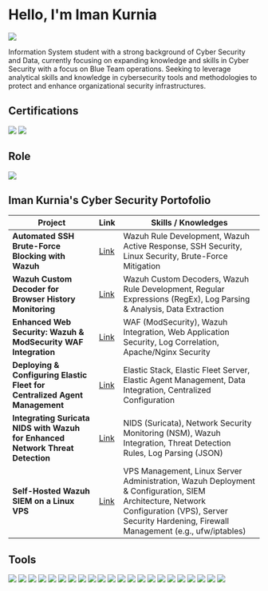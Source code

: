 # Hello, I'm Iman Kurnia 
<a href="https://linkedin.com/in/imankrnia/"><img src="https://img.shields.io/badge/-LinkedIn-0072b1?&style=for-the-badge&logo=linkedin&logoColor=white" /></a>

Information System student with a strong background of Cyber Security and Data, currently focusing on expanding knowledge and skills in Cyber Security with a focus on Blue Team operations. Seeking to leverage analytical skills and knowledge in cybersecurity tools and methodologies to protect and enhance organizational security infrastructures.

## Certifications
<div>
  <img src="https://img.shields.io/badge/-Certified_Ethical_Hacker_(CEH)-CC0000?&style=for-the-badge&logoColor=white&labelColor=CC0000&label=EC-Council" />
  <img src="https://img.shields.io/badge/-Computer Forensic Hacking Investigator_(CHFI)-0A66C2?&style=for-the-badge&logoColor=white&labelColor=0A66C2&label=EC-Council" />
</div>

## Role 
<div >
    <img src="https://img.shields.io/badge/-Blue_Team-0A66C2?&style=for-the-badge&logoColor=white" />
</div>

## Iman Kurnia's Cyber Security Portofolio

| Project                                         | Link         | Skills / Knowledges         |
|-----------------------------------------------|----------------------------|---------------------------|
| **Automated SSH Brute-Force Blocking with Wazuh** | <a href="https://github.com/5thWindShadow/Iman_Portofolio/tree/main/Wazuh_SSH_Bruteforce">Link</a> | Wazuh Rule Development, Wazuh Active Response, SSH Security, Linux Security, Brute-Force Mitigation |
| **Wazuh Custom Decoder for Browser History Monitoring**      |<a href="https://github.com/5thWindShadow/Iman_Portofolio/tree/main/Wazuh_Custom_Decoder_History_Browser">Link</a>| Wazuh Custom Decoders, Wazuh Rule Development, Regular Expressions (RegEx), Log Parsing & Analysis, Data Extraction|
| **Enhanced Web Security: Wazuh & ModSecurity WAF Integration**    | <a href="https://google.com">Link</a>| WAF (ModSecurity), Wazuh Integration, Web Application Security, Log Correlation, Apache/Nginx Security |
| **Deploying & Configuring Elastic Fleet for Centralized Agent Management**                  | <a href="https://google.com">Link</a>| Elastic Stack, Elastic Fleet Server, Elastic Agent Management, Data Integration, Centralized Configuration |
| **Integrating Suricata NIDS with Wazuh for Enhanced Network Threat Detection** | <a href="https://google.com">Link</a>| NIDS (Suricata), Network Security Monitoring (NSM), Wazuh Integration, Threat Detection Rules, Log Parsing (JSON) |
| **Self-Hosted Wazuh SIEM on a Linux VPS**          | <a href="https://google.com">Link</a>| VPS Management, Linux Server Administration, Wazuh Deployment & Configuration, SIEM Architecture, Network Configuration (VPS), Server Security Hardening, Firewall Management (e.g., ufw/iptables) |

## Tools
<div>
    <img src="https://img.shields.io/badge/-Wazuh-005571?&style=for-the-badge&logoColor=white" />
    <img src="https://img.shields.io/badge/-ElasticSearch-005571?&style=for-the-badge&logo=Elastic&logoColor=white" />
    <img src="https://img.shields.io/badge/-Wireshark-1679A7?&style=for-the-badge&logo=Wireshark&logoColor=white" />
    <img src="https://img.shields.io/badge/-Suricata-EF3B2D?&style=for-the-badge&logo=Suricata&logoColor=white" />
    <img src="https://img.shields.io/badge/-Nmap-004d7a?&style=for-the-badge&logoColor=white" />
    <img src="https://img.shields.io/badge/-OpenVAS-48A348?&style=for-the-badge&logoColor=white" />
    <img src="https://img.shields.io/badge/-Nessus-005E8A?&style=for-the-badge&logoColor=white" />
    <img src="https://img.shields.io/badge/-OWASP_ZAP-231F20?&style=for-the-badge&logoColor=white" />
    <img src="https://img.shields.io/badge/-ModSecurity-FF5733?&style=for-the-badge&logoColor=white" />
    <img src="https://img.shields.io/badge/-OpenCTI-3A83F1?&style=for-the-badge&logoColor=white" />
  <img src="https://img.shields.io/badge/-Docker-2496ED?&style=for-the-badge&logo=Docker&logoColor=white" />
  <img src="https://img.shields.io/badge/-VirtualBox-183A61?&style=for-the-badge&logo=VirtualBox&logoColor=white" />
  <img src="https://img.shields.io/badge/-Burp_Suite-FF6F00?&style=for-the-badge&logoColor=white" />
  <img src="https://img.shields.io/badge/-sqlmap-000000?&style=for-the-badge&logoColor=white" />
  <img src="https://img.shields.io/badge/-Metasploit-005F87?&style=for-the-badge&logoColor=white" />
  <img src="https://img.shields.io/badge/-n8n-00B2A9?&style=for-the-badge&logo=n8n&logoColor=white" />
  <img src="https://img.shields.io/badge/-Ollama-000000?&style=for-the-badge&logo=Ollama&logoColor=white" />
  <img src="https://img.shields.io/badge/-Python-3776AB?&style=for-the-badge&logo=Python&logoColor=white" />
  <img src="https://img.shields.io/badge/-Bash-4EAA25?&style=for-the-badge&logo=GNU%20Bash&logoColor=white" />
  <img src="https://img.shields.io/badge/-JavaScript-F7DF1E?&style=for-the-badge&logo=JavaScript&logoColor=black" />
  <img src="https://img.shields.io/badge/-PHP-777BB4?&style=for-the-badge&logo=PHP&logoColor=white" />
  <img src="https://img.shields.io/badge/-HTML5-E34F26?&style=for-the-badge&logo=HTML5&logoColor=white" />
</div>



